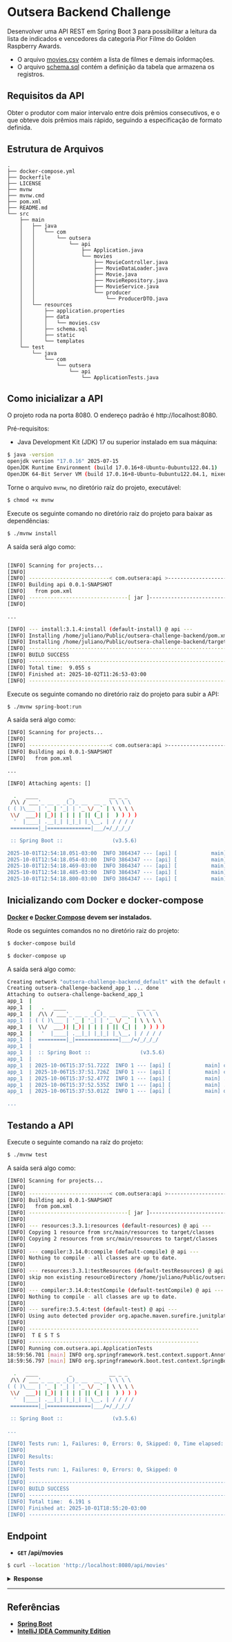 # Outsera Backend Challenge

Desenvolver uma API REST em Spring Boot 3 para possibilitar a leitura da lista de indicados e vencedores da
categoria Pior Filme do Golden Raspberry Awards.

- O arquivo [movies.csv](./src/main/resources/data/movies.csv) contém a lista de filmes e demais informações.
- O arquivo [schema.sql](./src/main/resources/schema.sql) contém a definição da tabela que armazena os registros.

## Requisitos da API

Obter o produtor com maior intervalo entre dois prêmios consecutivos, e o que obteve dois
prêmios mais rápido, seguindo a especificação de formato definida.

## Estrutura de Arquivos

```
.
├── docker-compose.yml
├── Dockerfile
├── LICENSE
├── mvnw
├── mvnw.cmd
├── pom.xml
├── README.md
└── src
    ├── main
    │   ├── java
    │   │   └── com
    │   │       └── outsera
    │   │           └── api
    │   │               ├── Application.java
    │   │               └── movies
    │   │                   ├── MovieController.java
    │   │                   ├── MovieDataLoader.java
    │   │                   ├── Movie.java
    │   │                   ├── MovieRepository.java
    │   │                   ├── MovieService.java
    │   │                   └── producer
    │   │                       └── ProducerDTO.java
    │   └── resources
    │       ├── application.properties
    │       ├── data
    │       │   └── movies.csv
    │       ├── schema.sql
    │       ├── static
    │       └── templates
    └── test
        └── java
            └── com
                └── outsera
                    └── api
                        └── ApplicationTests.java
```

## Como inicializar a API

O projeto roda na porta 8080. O endereço padrão é http://localhost:8080.

Pré-requisitos:

- Java Development Kit (JDK) 17 ou superior instalado em sua máquina:

```bash
$ java -version
openjdk version "17.0.16" 2025-07-15
OpenJDK Runtime Environment (build 17.0.16+8-Ubuntu-0ubuntu122.04.1)
OpenJDK 64-Bit Server VM (build 17.0.16+8-Ubuntu-0ubuntu122.04.1, mixed mode, sharing)
```

Torne o arquivo ``mvnw``, no diretório raíz do projeto, executável:

```bash
$ chmod +x mvnw
```

Execute os seguinte comando no diretório raiz do projeto para baixar as dependências:

```bash
$ ./mvnw install
```

A saída será algo como:

```bash

[INFO] Scanning for projects...
[INFO] 
[INFO] --------------------------< com.outsera:api >---------------------------
[INFO] Building api 0.0.1-SNAPSHOT
[INFO]   from pom.xml
[INFO] --------------------------------[ jar ]---------------------------------
[INFO] 

...

[INFO] --- install:3.1.4:install (default-install) @ api ---
[INFO] Installing /home/juliano/Public/outsera-challenge-backend/pom.xml to /home/juliano/.m2/repository/com/outsera/api/0.0.1-SNAPSHOT/api-0.0.1-SNAPSHOT.pom
[INFO] Installing /home/juliano/Public/outsera-challenge-backend/target/api-0.0.1-SNAPSHOT.jar to /home/juliano/.m2/repository/com/outsera/api/0.0.1-SNAPSHOT/api-0.0.1-SNAPSHOT.jar
[INFO] ------------------------------------------------------------------------
[INFO] BUILD SUCCESS
[INFO] ------------------------------------------------------------------------
[INFO] Total time:  9.055 s
[INFO] Finished at: 2025-10-02T11:26:53-03:00
[INFO] ------------------------------------------------------------------------

```

Execute os seguinte comando no diretório raiz do projeto para subir a API:

```bash
$ ./mvnw spring-boot:run
```

A saída será algo como:

```bash
[INFO] Scanning for projects...
[INFO] 
[INFO] --------------------------< com.outsera:api >---------------------------
[INFO] Building api 0.0.1-SNAPSHOT
[INFO]   from pom.xml

...

[INFO] Attaching agents: []

  .   ____          _            __ _ _
 /\\ / ___'_ __ _ _(_)_ __  __ _ \ \ \ \
( ( )\___ | '_ | '_| | '_ \/ _` | \ \ \ \
 \\/  ___)| |_)| | | | | || (_| |  ) ) ) )
  '  |____| .__|_| |_|_| |_\__, | / / / /
 =========|_|==============|___/=/_/_/_/

 :: Spring Boot ::                (v3.5.6)

2025-10-01T12:54:18.051-03:00  INFO 3864347 --- [api] [           main] com.outsera.api.ApiApplication           : Starting ApiApplication using Java 17.0.16 with PID 3864347 (/home/juliano/Public/outsera-challenge-backend/target/classes started by juliano in /home/juliano/Public/outsera-challenge-backend)
2025-10-01T12:54:18.054-03:00  INFO 3864347 --- [api] [           main] com.outsera.api.ApiApplication           : No active profile set, falling back to 1 default profile: "default"
2025-10-01T12:54:18.469-03:00  INFO 3864347 --- [api] [           main] .s.d.r.c.RepositoryConfigurationDelegate : Bootstrapping Spring Data JPA repositories in DEFAULT mode.
2025-10-01T12:54:18.485-03:00  INFO 3864347 --- [api] [           main] .s.d.r.c.RepositoryConfigurationDelegate : Finished Spring Data repository scanning in 8 ms. Found 0 JPA repository interfaces.
2025-10-01T12:54:18.800-03:00  INFO 3864347 --- [api] [           main] o.s.b.w.embedded.tomcat.TomcatWebServer  : Tomcat initialized with port 8080 (http)
```

## Inicializando com Docker e docker-compose

**[Docker](https://docs.docker.com/install/) e [Docker Compose](https://docs.docker.com/compose/install/) devem ser instalados.**

Rode os seguintes comandos no no diretório raiz do projeto:

```bash
$ docker-compose build
```

```bash
$ docker-compose up
```

A saída será algo como:

```bash
Creating network "outsera-challenge-backend_default" with the default driver
Creating outsera-challenge-backend_app_1 ... done
Attaching to outsera-challenge-backend_app_1
app_1  | 
app_1  |   .   ____          _            __ _ _
app_1  |  /\\ / ___'_ __ _ _(_)_ __  __ _ \ \ \ \
app_1  | ( ( )\___ | '_ | '_| | '_ \/ _` | \ \ \ \
app_1  |  \\/  ___)| |_)| | | | | || (_| |  ) ) ) )
app_1  |   '  |____| .__|_| |_|_| |_\__, | / / / /
app_1  |  =========|_|==============|___/=/_/_/_/
app_1  | 
app_1  |  :: Spring Boot ::                (v3.5.6)
app_1  | 
app_1  | 2025-10-06T15:37:51.722Z  INFO 1 --- [api] [           main] com.outsera.api.Application              : Starting Application v0.0.1-SNAPSHOT using Java 17-ea with PID 1 (/app/app.jar started by root in /app)
app_1  | 2025-10-06T15:37:51.726Z  INFO 1 --- [api] [           main] com.outsera.api.Application              : The following 1 profile is active: "dev"
app_1  | 2025-10-06T15:37:52.477Z  INFO 1 --- [api] [           main] .s.d.r.c.RepositoryConfigurationDelegate : Bootstrapping Spring Data JPA repositories in DEFAULT mode.
app_1  | 2025-10-06T15:37:52.535Z  INFO 1 --- [api] [           main] .s.d.r.c.RepositoryConfigurationDelegate : Finished Spring Data repository scanning in 47 ms. Found 1 JPA repository interface.
app_1  | 2025-10-06T15:37:53.012Z  INFO 1 --- [api] [           main] o.s.b.w.embedded.tomcat.TomcatWebServer  : Tomcat initialized with port 8080 (http)

...
```

## Testando a API

Execute o seguinte comando na raíz do projeto:

```bash
$ ./mvnw test
````

A saída será algo como:

```bash
[INFO] Scanning for projects...
[INFO] 
[INFO] --------------------------< com.outsera:api >---------------------------
[INFO] Building api 0.0.1-SNAPSHOT
[INFO]   from pom.xml
[INFO] --------------------------------[ jar ]---------------------------------
[INFO] 
[INFO] --- resources:3.3.1:resources (default-resources) @ api ---
[INFO] Copying 1 resource from src/main/resources to target/classes
[INFO] Copying 2 resources from src/main/resources to target/classes
[INFO] 
[INFO] --- compiler:3.14.0:compile (default-compile) @ api ---
[INFO] Nothing to compile - all classes are up to date.
[INFO] 
[INFO] --- resources:3.3.1:testResources (default-testResources) @ api ---
[INFO] skip non existing resourceDirectory /home/juliano/Public/outsera-challenge-backend/src/test/resources
[INFO] 
[INFO] --- compiler:3.14.0:testCompile (default-testCompile) @ api ---
[INFO] Nothing to compile - all classes are up to date.
[INFO] 
[INFO] --- surefire:3.5.4:test (default-test) @ api ---
[INFO] Using auto detected provider org.apache.maven.surefire.junitplatform.JUnitPlatformProvider
[INFO] 
[INFO] -------------------------------------------------------
[INFO]  T E S T S
[INFO] -------------------------------------------------------
[INFO] Running com.outsera.api.ApplicationTests
18:59:56.701 [main] INFO org.springframework.test.context.support.AnnotationConfigContextLoaderUtils -- Could not detect default configuration classes for test class [com.outsera.api.ApplicationTests]: ApplicationTests does not declare any static, non-private, non-final, nested classes annotated with @Configuration.
18:59:56.797 [main] INFO org.springframework.boot.test.context.SpringBootTestContextBootstrapper -- Found @SpringBootConfiguration com.outsera.api.Application for test class com.outsera.api.ApplicationTests

  .   ____          _            __ _ _
 /\\ / ___'_ __ _ _(_)_ __  __ _ \ \ \ \
( ( )\___ | '_ | '_| | '_ \/ _` | \ \ \ \
 \\/  ___)| |_)| | | | | || (_| |  ) ) ) )
  '  |____| .__|_| |_|_| |_\__, | / / / /
 =========|_|==============|___/=/_/_/_/

 :: Spring Boot ::                (v3.5.6)
 
...

[INFO] Tests run: 1, Failures: 0, Errors: 0, Skipped: 0, Time elapsed: 4.555 s -- in com.outsera.api.ApplicationTests
[INFO] 
[INFO] Results:
[INFO] 
[INFO] Tests run: 1, Failures: 0, Errors: 0, Skipped: 0
[INFO] 
[INFO] ------------------------------------------------------------------------
[INFO] BUILD SUCCESS
[INFO] ------------------------------------------------------------------------
[INFO] Total time:  6.191 s
[INFO] Finished at: 2025-10-01T18:55:20-03:00
[INFO] ------------------------------------------------------------------------

```



## Endpoint

- **`GET` /api/movies**

```bash
$ curl --location 'http://localhost:8080/api/movies'
```

<details>
<summary><b>Response</b></summary>

```json
{
  "min": [
    {
      "producer": "Bo Derek",
      "interval": 6,
      "previousWin": 1984,
      "followingWin": 1990
    }
  ],
  "max": [
    {
      "producer": "Matthew Vaughn",
      "interval": 13,
      "previousWin": 2002,
      "followingWin": 2015
    }
  ]
}
```
</details>

---

## Referências

- [**Spring Boot**](https://spring.io/projects/spring-boot)
- [**IntelliJ IDEA Community Edition**](https://www.jetbrains.com/idea/download/?section=linux)